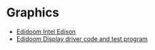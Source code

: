 Graphics
==

- [Edidoom Intel Edison](http://2ld.de/edidoom/)
- [Edidoom Display driver code and test program](https://github.com/llatta/edison-graphics)

